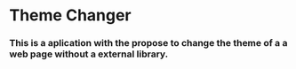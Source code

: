 <h1>Theme Changer</h1>
<h3>This is a aplication with the propose to change the theme of a a web page without a external library.</h3>